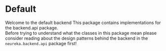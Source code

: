 
# Default #

Welcome to the default backend
This package contains implementations for 
the backend.api package. <br>
Before trying to understand what 
the classes in this package mean please consider
reading about the design patterns behind
the backend in the `neureka.backend.api` package first!<br>